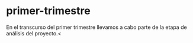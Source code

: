 # primer-trimestre

En el transcurso del primer trimestre llevamos a cabo parte de la etapa de análisis del proyecto.<
